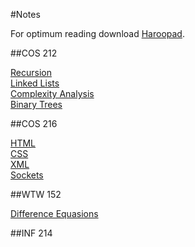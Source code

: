 #Notes

For optimum reading download [Haroopad](http://pad.haroopress.com/user.html).

##COS 212

<a href="Recursion.md">Recursion</a>
<br/>
<a href="LinkedLists.md">Linked Lists</a>
<br/>
<a href="ComplexityAnalysis.md">Complexity Analysis</a>
<br/>
<a href="BinaryTrees.md">Binary Trees</a>

##COS 216

<a href="HTML.md">HTML</a>
<br/>
<a href="CSS.md">CSS</a>
<br/>
<a href="XML.md">XML</a>
<br/>
<a href="Sockets.md">Sockets</a>

##WTW 152

<a href="DifferenceEquasions.md">Difference Equasions</a>

##INF 214

